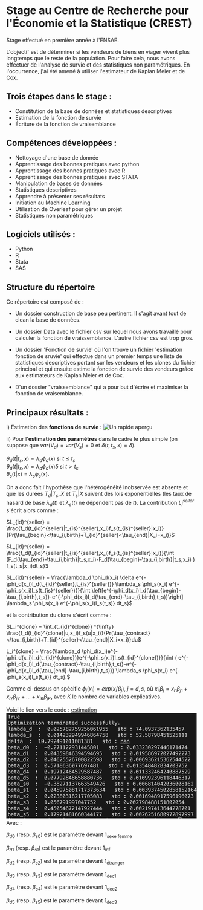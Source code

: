 # Stage au Centre de Recherche pour l'Économie et la Statistique (CREST)

Stage effectué en première année à l'ENSAE.

L'objectif est de déterminer si les vendeurs de biens en viager vivent plus longtemps que le reste de la population. 
Pour faire cela, nous avons effectuer de l'analyse de survie et des statistiques non paramétriques. En l'occurrence, j'ai été amené à utiliser l'estimateur de Kaplan Meier et de Cox. 

## Trois étapes dans le stage : 
- Constitution de la base de données et statistiques descriptives 
- Estimation de la fonction de survie 
- Écriture de la fonction de vraisemblance 

## Compétences développées :  
- Nettoyage d'une base de donnée
- Apprentissage des bonnes pratiques avec python
- Apprentissage des bonnes pratiques avec R
- Apprentissage des bonnes pratiques avec STATA
- Manipulation de bases de données
- Statistiques descriptives
- Apprendre à présenter ses résultats
- Initiation au Machine Learning
- Utilisation de Overleaf pour gérer un projet
- Statistiques non paramétriques 

## Logiciels utilisés : 
- Python 
- R 
- Stata
- SAS 

## Structure du répertoire
Ce répertoire est composé de : 

- Un dossier construction de base peu pertinent. Il s'agit avant tout de clean la base de données. 

- Un dossier Data avec le fichier csv sur lequel nous avons travaillé pour calculer la fonction de vraissemblance. L'autre fichier csv est trop gros. 

- Un dossier 'Fonction de survie' où l'on trouve un fichier 'estimation fonction de sruvie' qui effectue dans un premier temps une liste de statistiques descriptives portant sur les vendeurs et les clones du fichier principal et qui ensuite estime la fonction de survie des vendeurs grâce aux estimateurs de Kaplan Meier et de Cox. 

- D'un dossier "vraissemblance" qui a pour but d'écrire et maximiser la fonction de vraisemblance.

## Principaux résultats : 
i) Estimation des **fonctions de survie** : 
<picture>
 <source media="(prefers-color-scheme: dark)" srcset="https://github.com/AugustinCablant/Estimation-non-param-trique-et-mod-les-de-survie/blob/main/Fonction%20de%20survie/R%C3%A9sultats/survival_function.png">
 <source media="(prefers-color-scheme: light)" srcset="https://github.com/AugustinCablant/Estimation-non-param-trique-et-mod-les-de-survie/blob/main/Fonction%20de%20survie/R%C3%A9sultats/survival_function.png">
 <img alt="Un rapide aperçu" src="https://github.com/AugustinCablant/Estimation-non-param-trique-et-mod-les-de-survie/blob/main/Fonction%20de%20survie/R%C3%A9sultats/survival_function.png">
</picture>

ii) Pour l'**estimation des paramètres** dans le cadre le plus simple (on suppose que $var(V_d)=var(V_s)=0$ et $\delta(t,t_s,x)=\delta$). <br>

$\theta_d(t|t_s,x)= \lambda_d \phi_d(x)$ si  $t \le t_s$ <br>
$\theta_d(t|t_s,x)= \lambda_d \phi_d(x) \delta$ si $t >t_s$ <br>
$\theta_s(t|x)=\lambda_s \phi_s(x).$

On a donc fait l'hypothèse que l'hétérogénéité inobservée est absente et que les durées $T_d|T_s,X$ et $T_s|X$ suivent des lois exponentielles (les taux de hasard de base $\lambda_d(t)$ et $\lambda_s(t)$ ne dépendent pas de $t$). La contribution $L_i^{seller}$ s'écrit alors comme : 

$L_{id}^{seller} = \frac{f_d(t_{id}^{seller}|t_{is}^{seller},x_i)f_s(t_{is}^{seller}|x_i)}{Pr(\tau_{begin}<\tau_{i,birth}+T_{id}^{seller}<\tau_{end}|X_i=x_i)}$ 

$L_{id}^{seller} = \frac{f_d(t_{id}^{seller}|t_{is}^{seller},x_i)f_s(t_{is}^{seller}|x_i)}{\int (F_d(\tau_{end}-\tau_{i,birth}|t_s,x_i)-F_d(\tau_{begin}-\tau_{i,birth}|t_s,x_i) ) f_s(t_s|x_i)dt_s}$ 

$L_{id}^{seller} = \frac{\lambda_d \phi_d(x_i) \delta e^{-\phi_d(x_i)I_d(t_{id}^{seller},t_{is}^{seller})} \lambda_s \phi_s(x_i) e^{-\phi_s(x_i)I_s(t_{is}^{seller})}}{\int \left[e^{-\phi_d(x_i)I_d(\tau_{begin}-\tau_{i,birth},t_s)}-e^{-\phi_d(x_i)I_d(\tau_{end}-\tau_{i,birth},t_s)}\right] \lambda_s \phi_s(x_i) e^{-\phi_s(x_i)I_s(t_s)} dt_s}$ 

et la contribution du clone s'écrit comme :

$L_i^{clone} = \int_{t_{id}^{clone}} ^{\infty} \frac{f_d(t_{id}^{clone}|u,x_i)f_s(u|x_i)}{Pr(\tau_{contract}<\tau_{i,birth}+T_{id}^{seller}<\tau_{end}|X_i=x_i)}du$ 

L_i^{clone} = \frac{\lambda_d \phi_d(x_i)e^{-\phi_d(x_i)I_d(t_{id}^{clone})}e^{-\phi_s(x_i)I_s(t_{id}^{clone})}}{\int ( e^{-\phi_d(x_i)I_d(\tau_{contract}-\tau_{i,birth},t_s)}-e^{-\phi_d(x_i)I_d(\tau_{end}-\tau_{i,birth},t_s)}) \lambda_s \phi_s(x_i) e^{-\phi_s(x_i)I_s(t_s)} dt_s}.$

Comme ci-dessus on spécifie $\phi_j(x_i)=exp(x_i'\beta_j)$, $j=d,s$, où $x_i'\beta_j=x_{i1}\beta_{j1}+x_{i2}\beta_{j2}+ ...+x_{iK}\beta_{jK}$, avec $K$ le nombre de variables explicatives.

Voici le lien vers le code : [estimation](https://github.com/AugustinCablant/Estimation-non-param-trique-et-mod-les-de-survie/blob/main/Vraisemblance/vraisemblance_mod%C3%A8le_simple.py) 
<picture>
 <source media="(prefers-color-scheme: dark)" srcset="https://github.com/AugustinCablant/Estimation-non-param-trique-et-mod-les-de-survie/blob/main/Vraisemblance/resultats.png">
 <source media="(prefers-color-scheme: light)" srcset="https://github.com/AugustinCablant/Estimation-non-param-trique-et-mod-les-de-survie/blob/main/Vraisemblance/resultats.png">
 <img alt="Un rapide aperçu" src="https://github.com/AugustinCablant/Estimation-non-param-trique-et-mod-les-de-survie/blob/main/Vraisemblance/resultats.png">
</picture>
Avec : 

$\beta _{d0}$ (resp. $\beta _{s0}$) est le paramètre devant $1 _{\text{sexe femme}}$  

$\beta _{d1}$ (resp. $\beta _{s1}$) est le paramètre devant $1 _{\text{idf}}$ 

$\beta _{d2}$ (resp. $\beta _{s2}$) est le paramètre devant $1 _{\text{étranger}}$ 

$\beta _{d3}$ (resp. $\beta _{s3}$) est le paramètre devant $1 _{\text{dec1}}$ 

$\beta _{d4}$ (resp. $\beta _{s4}$) est le paramètre devant $1 _{\text{dec2}}$ 

$\beta _{d5}$ (resp. $\beta _{s5}$) est le paramètre devant $1 _{\text{dec3}}$ 

